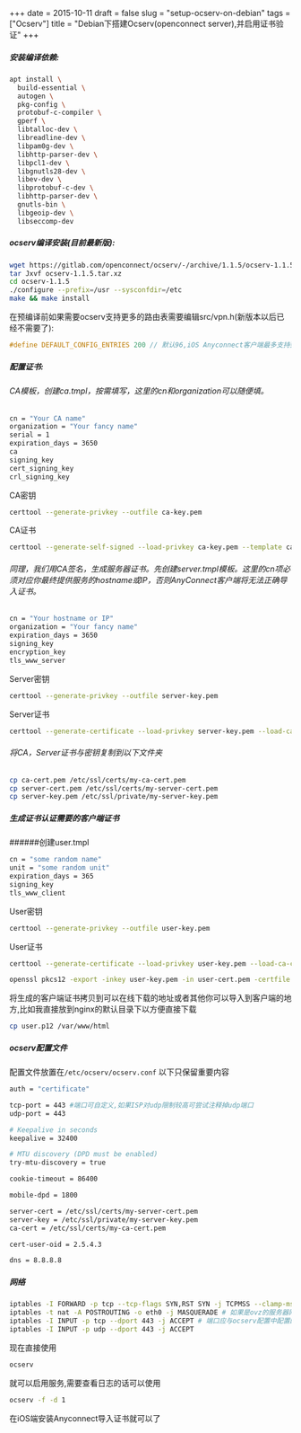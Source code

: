 +++
date = 2015-10-11
draft = false
slug = "setup-ocserv-on-debian"
tags = ["Ocserv"]
title = "Debian下搭建Ocserv(openconnect server),并启用证书验证"
+++


##### 安装编译依赖:
```bash
apt install \
  build-essential \
  autogen \
  pkg-config \
  protobuf-c-compiler \
  gperf \
  libtalloc-dev \
  libreadline-dev \
  libpam0g-dev \
  libhttp-parser-dev \
  libpcl1-dev \
  libgnutls28-dev \
  libev-dev \
  libprotobuf-c-dev \
  libhttp-parser-dev \
  gnutls-bin \
  libgeoip-dev \
  libseccomp-dev
```

##### ocserv编译安装(目前最新版):
```bash
wget https://gitlab.com/openconnect/ocserv/-/archive/1.1.5/ocserv-1.1.5.tar.gz
tar Jxvf ocserv-1.1.5.tar.xz
cd ocserv-1.1.5
./configure --prefix=/usr --sysconfdir=/etc
make && make install
```
在预编译前如果需要ocserv支持更多的路由表需要编辑src/vpn.h(新版本以后已经不需要了):
```c
#define DEFAULT_CONFIG_ENTRIES 200 // 默认96,iOS Anyconnect客户端最多支持到200条路由表
```
##### 配置证书:
###### CA模板，创建ca.tmpl，按需填写，这里的cn和organization可以随便填。
```bash
cn = "Your CA name"
organization = "Your fancy name"
serial = 1
expiration_days = 3650
ca
signing_key
cert_signing_key
crl_signing_key
```
CA密钥
```bash
certtool --generate-privkey --outfile ca-key.pem
```
CA证书
```bash
certtool --generate-self-signed --load-privkey ca-key.pem --template ca.tmpl --outfile ca-cert.pem
```
###### 同理，我们用CA签名，生成服务器证书。先创建server.tmpl模板。这里的cn项必须对应你最终提供服务的hostname或IP，否则AnyConnect客户端将无法正确导入证书。
```bash
cn = "Your hostname or IP"
organization = "Your fancy name"
expiration_days = 3650
signing_key
encryption_key
tls_www_server
```

Server密钥
```bash
certtool --generate-privkey --outfile server-key.pem
```

Server证书
```bash
certtool --generate-certificate --load-privkey server-key.pem --load-ca-certificate ca-cert.pem --load-ca-privkey ca-key.pem --template server.tmpl --outfile server-cert.pem
```

###### 将CA，Server证书与密钥复制到以下文件夹
```bash
cp ca-cert.pem /etc/ssl/certs/my-ca-cert.pem
cp server-cert.pem /etc/ssl/certs/my-server-cert.pem
cp server-key.pem /etc/ssl/private/my-server-key.pem
```

##### 生成证书认证需要的客户端证书
######创建user.tmpl
```bash
cn = "some random name"
unit = "some random unit"
expiration_days = 365
signing_key
tls_www_client
```

User密钥
```bash
certtool --generate-privkey --outfile user-key.pem
```

User证书
```bash
certtool --generate-certificate --load-privkey user-key.pem --load-ca-certificate ca-cert.pem --load-ca-privkey ca-key.pem --template user.tmpl --outfile user-cert.pem
```
```bash
openssl pkcs12 -export -inkey user-key.pem -in user-cert.pem -certfile ca-cert.pem -out user.p12
```
将生成的客户端证书拷贝到可以在线下载的地址或者其他你可以导入到客户端的地方,比如我直接放到nginx的默认目录下以方便直接下载
```bash
cp user.p12 /var/www/html
```

##### ocserv配置文件
配置文件放置在`/etc/ocserv/ocserv.conf`
以下只保留重要内容
```bash
auth = "certificate"

tcp-port = 443 #端口可自定义,如果ISP对udp限制较高可尝试注释掉udp端口
udp-port = 443

# Keepalive in seconds
keepalive = 32400

# MTU discovery (DPD must be enabled)
try-mtu-discovery = true

cookie-timeout = 86400

mobile-dpd = 1800

server-cert = /etc/ssl/certs/my-server-cert.pem
server-key = /etc/ssl/private/my-server-key.pem
ca-cert = /etc/ssl/certs/my-ca-cert.pem

cert-user-oid = 2.5.4.3

dns = 8.8.8.8

```

##### 网络
```bash
iptables -I FORWARD -p tcp --tcp-flags SYN,RST SYN -j TCPMSS --clamp-mss-to-pmtu
iptables -t nat -A POSTROUTING -o eth0 -j MASQUERADE # 如果是ovz的服务器网卡应该为venet0
iptables -I INPUT -p tcp --dport 443 -j ACCEPT # 端口应与ocserv配置中配置的端口对应
iptables -I INPUT -p udp --dport 443 -j ACCEPT
```

现在直接使用
```bash
ocserv
```
就可以启用服务,需要查看日志的话可以使用
```bash
ocserv -f -d 1
```
在iOS端安装Anyconnect导入证书就可以了

